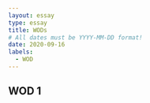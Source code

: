 ```yaml
---
layout: essay
type: essay
title: WODs
# All dates must be YYYY-MM-DD format!
date: 2020-09-16
labels:
  - WOD 
---
```

## WOD 1
